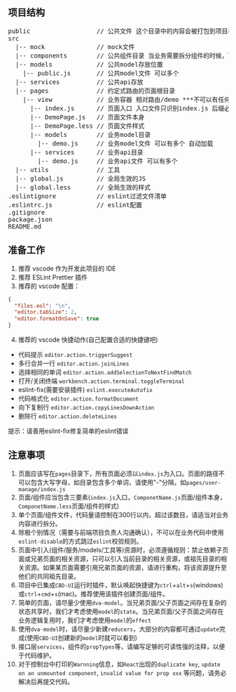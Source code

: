 ## 项目结构

<pre>
public                  // 公共文件 这个目录中的内容会被打包到项目根目录下
src
  |-- mock              // mock文件
  |-- components        // 公共组件目录 当业务需要拆分组件的时候，可以在对应的业务文件夹下单独创建一个components文件夹
  |-- models            // 公共model存放位置
    |-- public.js       // 公共model文件 可以多个
  |-- services          // 公共api存放
  |-- pages             // 约定式路由的页面根目录
    |-- view            // 业务容器 相对路由/demo ***不可以有任何大写字母
      |-- index.js      // 页面入口 入口文件只识别index.js 后缀必须是js
      |-- DemoPage.js   // 页面文件本身
      |-- DemoPage.less // 页面文件样式
      |-- models        // 业务model目录
        |-- demo.js     // 业务model文件 可以有多个 自动加载
      |-- services      // 业务api目录
        |-- demo.js     // 业务api文件 可以有多个
  |-- utils             // 工具
  |-- global.js         // 全局生效的JS
  |-- global.less       // 全局生效的样式
.eslintignore           // eslint过滤文件清单
.eslintrc.js            // eslint配置
.gitignore
package.json  
README.md  
</pre>

## 准备工作

1.  推荐 vscode 作为开发此项目的 IDE
2.  推荐 ESLint Prettier 插件
3.  推荐的 vscode 配置：

```json
{
  "files.eol": "\n",
  "editor.tabSize": 2,
  "editor.formatOnSave": true
}
```

4. 推荐的 vscode 快捷动作(自己配置合适的快捷键吧)

- 代码提示 `editor.action.triggerSuggest`
- 多行合并一行 `editor.action.joinLines`
- 选择相同的单词 `editor.action.addSelectionToNextFindMatch`
- 打开/关闭终端 `workbench.action.terminal.toggleTerminal`
- eslint-fix(需要安装插件) `eslint.executeAutofix`
- 代码格式化 `editor.action.formatDocument`
- 向下复制行 `editor.action.copyLinesDownAction`
- 删除行 `editor.action.deleteLines`

提示：请善用eslint-fix修复简单的eslint错误

## 注意事项

1. 页面应该写在`pages`目录下，所有页面必须以`index.js`为入口。页面的路径不可以包含大写字母，如目录包含多个单词，请使用"-"分隔，如`pages/user-manage/index.js`
2. 页面/组件应当包含三要素(`index.js`入口，`ComponetName.js`页面/组件本身，`ComponetName.less`页面/组件的样式)
3. 单个页面/组件文件，代码量请控制在300行以内，超过该数目，请适当对业务内容进行拆分。
4. 除极个别情况（需要与前端项目负责人沟通确认），不可以在业务代码中使用`eslint-disable`的方式跳过`eslint`校验规则。
5. 页面中引入(组件/服务/models/工具等)资源时，必须遵循规则：禁止依赖子页面或兄弟页面的相关资源，只可以引入当前目录的相关资源，或祖先目录的相关资源。如果某页面需要引用兄弟页面的资源，请进行重构，将该资源提升至他们的共同祖先目录。
6. 项目中已集成`CBD-UI`运行时插件，默认唤起快捷键为`ctrl`+`alt`+`s`(windows)或`ctrl`+`cmd`+`s`(mac)。推荐使用该插件创建页面/组件。
7. 简单的页面，请尽量少使用`dva-model`。当兄弟页面/父子页面之间存在复杂的状态共享时，我们才考虑使用`model`的`state`。当兄弟页面/父子页面之间存在业务逻辑复用时，我们才考虑使用`model`的`effect`
8. 使用`dva-model`时，请尽量少新建`reducers`，大部分的内容都可通过`update`完成(使用`CBD-UI`创建新的`model`时就可以看到)
9. 接口层`services`，组件的`propTypes`等，请编写足够的可读性强的注释，以便于代码维护。
10. 对于控制台中打印的`Warnning`信息，如`React`出现的`duplicate key`, `update on an unmounted component`, `invalid value for prop xxx` 等问题，请务必解决后再提交代码。
